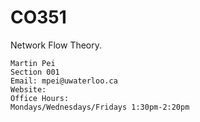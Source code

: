 CO351
=====

Network Flow Theory.

    Martin Pei
    Section 001
    Email: mpei@uwaterloo.ca
    Website: 
    Office Hours: 
    Mondays/Wednesdays/Fridays 1:30pm-2:20pm
